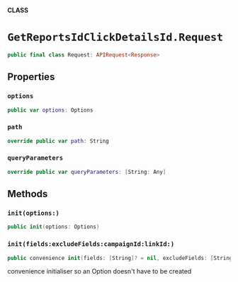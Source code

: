 **CLASS**

# `GetReportsIdClickDetailsId.Request`

```swift
public final class Request: APIRequest<Response>
```

## Properties
### `options`

```swift
public var options: Options
```

### `path`

```swift
override public var path: String
```

### `queryParameters`

```swift
override public var queryParameters: [String: Any]
```

## Methods
### `init(options:)`

```swift
public init(options: Options)
```

### `init(fields:excludeFields:campaignId:linkId:)`

```swift
public convenience init(fields: [String]? = nil, excludeFields: [String]? = nil, campaignId: String, linkId: String)
```

convenience initialiser so an Option doesn't have to be created
